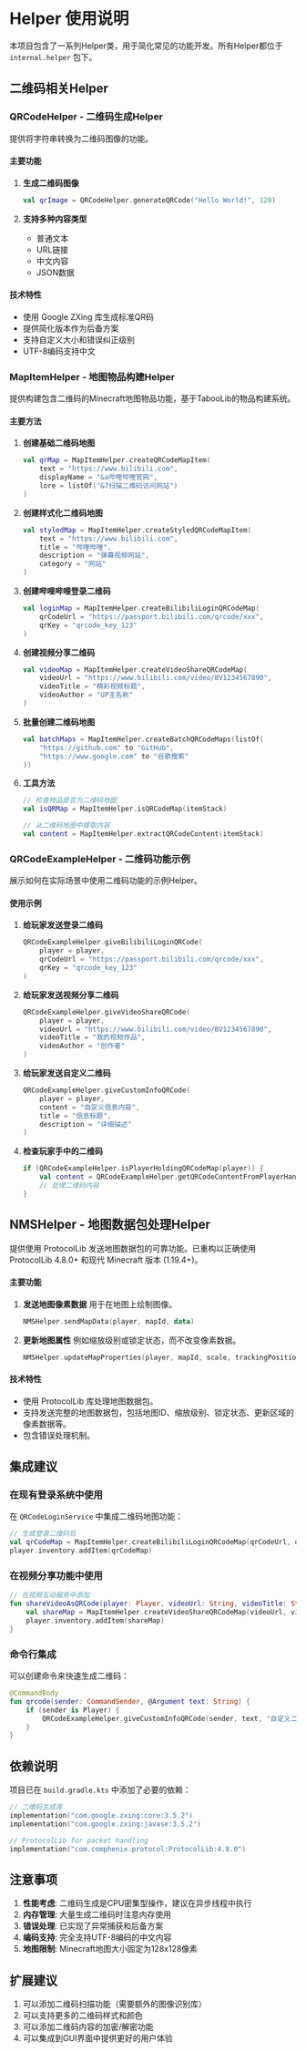 # Helper 使用说明

本项目包含了一系列Helper类，用于简化常见的功能开发。所有Helper都位于 `internal.helper` 包下。

## 二维码相关Helper

### QRCodeHelper - 二维码生成Helper

提供将字符串转换为二维码图像的功能。

#### 主要功能

1. **生成二维码图像**
   ```kotlin
   val qrImage = QRCodeHelper.generateQRCode("Hello World!", 128)
   ```

2. **支持多种内容类型**
   - 普通文本
   - URL链接
   - 中文内容
   - JSON数据

#### 技术特性

- 使用 Google ZXing 库生成标准QR码
- 提供简化版本作为后备方案
- 支持自定义大小和错误纠正级别
- UTF-8编码支持中文

### MapItemHelper - 地图物品构建Helper

提供构建包含二维码的Minecraft地图物品功能，基于TabooLib的物品构建系统。

#### 主要方法

1. **创建基础二维码地图**
   ```kotlin
   val qrMap = MapItemHelper.createQRCodeMapItem(
       text = "https://www.bilibili.com",
       displayName = "&a哔哩哔哩官网",
       lore = listOf("&7扫描二维码访问网站")
   )
   ```

2. **创建样式化二维码地图**
   ```kotlin
   val styledMap = MapItemHelper.createStyledQRCodeMapItem(
       text = "https://www.bilibili.com",
       title = "哔哩哔哩",
       description = "弹幕视频网站",
       category = "网站"
   )
   ```

3. **创建哔哩哔哩登录二维码**
   ```kotlin
   val loginMap = MapItemHelper.createBilibiliLoginQRCodeMap(
       qrCodeUrl = "https://passport.bilibili.com/qrcode/xxx",
       qrKey = "qrcode_key_123"
   )
   ```

4. **创建视频分享二维码**
   ```kotlin
   val videoMap = MapItemHelper.createVideoShareQRCodeMap(
       videoUrl = "https://www.bilibili.com/video/BV1234567890",
       videoTitle = "精彩视频标题",
       videoAuthor = "UP主名称"
   )
   ```

5. **批量创建二维码地图**
   ```kotlin
   val batchMaps = MapItemHelper.createBatchQRCodeMaps(listOf(
       "https://github.com" to "GitHub",
       "https://www.google.com" to "谷歌搜索"
   ))
   ```

6. **工具方法**
   ```kotlin
   // 检查物品是否为二维码地图
   val isQRMap = MapItemHelper.isQRCodeMap(itemStack)
   
   // 从二维码地图中提取内容
   val content = MapItemHelper.extractQRCodeContent(itemStack)
   ```

### QRCodeExampleHelper - 二维码功能示例

展示如何在实际场景中使用二维码功能的示例Helper。

#### 使用示例

1. **给玩家发送登录二维码**
   ```kotlin
   QRCodeExampleHelper.giveBilibiliLoginQRCode(
       player = player,
       qrCodeUrl = "https://passport.bilibili.com/qrcode/xxx",
       qrKey = "qrcode_key_123"
   )
   ```

2. **给玩家发送视频分享二维码**
   ```kotlin
   QRCodeExampleHelper.giveVideoShareQRCode(
       player = player,
       videoUrl = "https://www.bilibili.com/video/BV1234567890",
       videoTitle = "我的视频作品",
       videoAuthor = "创作者"
   )
   ```

3. **给玩家发送自定义二维码**
   ```kotlin
   QRCodeExampleHelper.giveCustomInfoQRCode(
       player = player,
       content = "自定义信息内容",
       title = "信息标题",
       description = "详细描述"
   )
   ```

4. **检查玩家手中的二维码**
   ```kotlin
   if (QRCodeExampleHelper.isPlayerHoldingQRCodeMap(player)) {
       val content = QRCodeExampleHelper.getQRCodeContentFromPlayerHand(player)
       // 处理二维码内容
   }
   ```

## NMSHelper - 地图数据包处理Helper

提供使用 ProtocolLib 发送地图数据包的可靠功能。已重构以正确使用 ProtocolLib 4.8.0+ 和现代 Minecraft 版本 (1.19.4+)。

#### 主要功能

1.  **发送地图像素数据**
    用于在地图上绘制图像。
    ```kotlin
    NMSHelper.sendMapData(player, mapId, data)
    ```

2.  **更新地图属性**
    例如缩放级别或锁定状态，而不改变像素数据。
    ```kotlin
    NMSHelper.updateMapProperties(player, mapId, scale, trackingPosition, locked)
    ```

#### 技术特性

-   使用 ProtocolLib 库处理地图数据包。
-   支持发送完整的地图数据包，包括地图ID、缩放级别、锁定状态、更新区域的像素数据等。
-   包含错误处理机制。

## 集成建议

### 在现有登录系统中使用

在 `QRCodeLoginService` 中集成二维码地图功能：

```kotlin
// 生成登录二维码后
val qrCodeMap = MapItemHelper.createBilibiliLoginQRCodeMap(qrCodeUrl, qrKey)
player.inventory.addItem(qrCodeMap)
```

### 在视频分享功能中使用

```kotlin
// 在视频互动服务中添加
fun shareVideoAsQRCode(player: Player, videoUrl: String, videoTitle: String) {
    val shareMap = MapItemHelper.createVideoShareQRCodeMap(videoUrl, videoTitle)
    player.inventory.addItem(shareMap)
}
```

### 命令行集成

可以创建命令来快速生成二维码：

```kotlin
@CommandBody
fun qrcode(sender: CommandSender, @Argument text: String) {
    if (sender is Player) {
        QRCodeExampleHelper.giveCustomInfoQRCode(sender, text, "自定义二维码")
    }
}
```

## 依赖说明

项目已在 `build.gradle.kts` 中添加了必要的依赖：

```kotlin
// 二维码生成库
implementation("com.google.zxing:core:3.5.2")
implementation("com.google.zxing:javase:3.5.2")

// ProtocolLib for packet handling
implementation("com.comphenix.protocol:ProtocolLib:4.8.0")
```

## 注意事项

1. **性能考虑**: 二维码生成是CPU密集型操作，建议在异步线程中执行
2. **内存管理**: 大量生成二维码时注意内存使用
3. **错误处理**: 已实现了异常捕获和后备方案
4. **编码支持**: 完全支持UTF-8编码的中文内容
5. **地图限制**: Minecraft地图大小固定为128x128像素

## 扩展建议

1. 可以添加二维码扫描功能（需要额外的图像识别库）
2. 可以支持更多的二维码样式和颜色
3. 可以添加二维码内容的加密/解密功能
4. 可以集成到GUI界面中提供更好的用户体验 